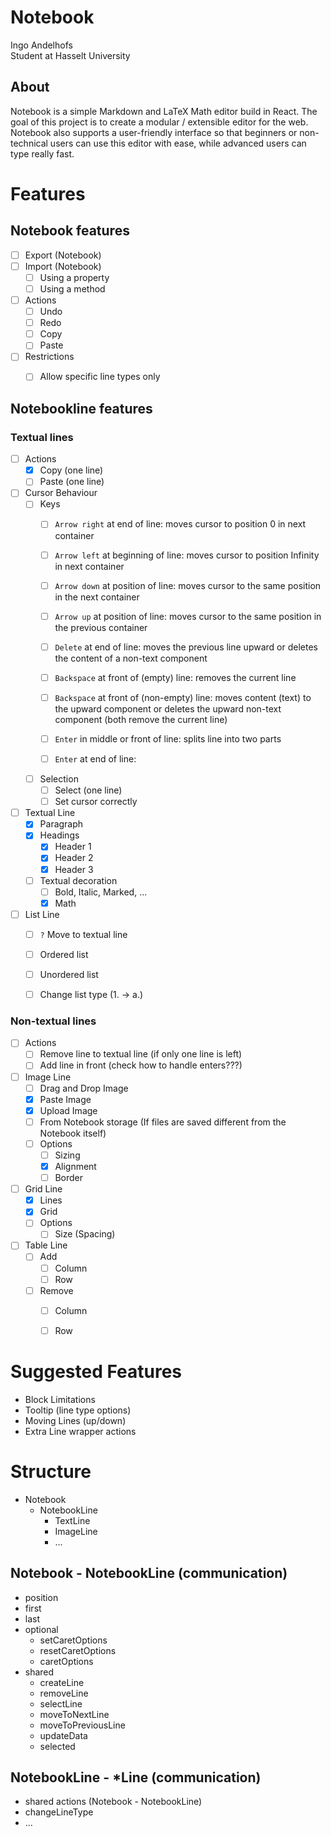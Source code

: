 # Notebook
Ingo Andelhofs  
Student at Hasselt University


## About
Notebook is a simple Markdown and LaTeX Math editor build in React. The goal of this project is to create a modular / extensible editor for the web. Notebook also supports a user-friendly interface so that beginners or non-technical users can use this editor with ease, while advanced users can type really fast.


# Features
## Notebook features
- [ ] Export (Notebook)
- [ ] Import (Notebook)
    - [ ] Using a property
    - [ ] Using a method

- [ ] Actions
    - [ ] Undo
    - [ ] Redo
    - [ ] Copy
    - [ ] Paste

- [ ] Restrictions
    - [ ] Allow specific line types only


## Notebookline features
### Textual lines
- [ ] Actions
    - [x] Copy (one line)
    - [ ] Paste (one line)

- [ ] Cursor Behaviour
    - [ ] Keys
        - [ ] `Arrow right` at end of line: moves cursor to position 0 in next container
        - [ ] `Arrow left` at beginning of line: moves cursor to position Infinity in next container
        - [ ] `Arrow down` at position of line: moves cursor to the same position in the next container
        - [ ] `Arrow up` at position of line: moves cursor to the same position in the previous container

        - [ ] `Delete` at end of line: moves the previous line upward or deletes the content of a non-text component
        - [ ] `Backspace` at front of (empty) line: removes the current line
        - [ ] `Backspace` at front of (non-empty) line: moves content (text) to the upward component or deletes the upward non-text component
          (both remove the current line)

        - [ ] `Enter` in middle or front of line: splits line into two parts
        - [ ] `Enter` at end of line:

    - [ ] Selection
        - [ ] Select (one line)
        - [ ] Set cursor correctly

- [ ] Textual Line
    - [x] Paragraph
    - [x] Headings
        - [x] Header 1
        - [x] Header 2
        - [x] Header 3

    - [ ] Textual decoration
        - [ ] Bold, Italic, Marked, ...
        - [x] Math

- [ ] List Line
    - [ ] `?` Move to textual line
    - [ ] Ordered list
    - [ ] Unordered list
    - [ ] Change list type (1. -> a.)


### Non-textual lines
- [ ] Actions
    - [ ] Remove line to textual line (if only one line is left)
    - [ ] Add line in front (check how to handle enters???)

- [ ] Image Line
    - [ ] Drag and Drop Image
    - [x] Paste Image
    - [x] Upload Image
    - [ ] From Notebook storage (If files are saved different from the Notebook itself)
    - [ ] Options
        - [ ] Sizing
        - [x] Alignment
        - [ ] Border

- [ ] Grid Line
    - [x] Lines
    - [x] Grid
    - [ ] Options
        - [ ] Size (Spacing)

- [ ] Table Line
    - [ ] Add
        - [ ] Column
        - [ ] Row
    - [ ] Remove
        - [ ] Column
        - [ ] Row



# Suggested Features
- Block Limitations
- Tooltip (line type options)
- Moving Lines (up/down)
- Extra Line wrapper actions

# Structure
- Notebook
    - NotebookLine
        - TextLine
        - ImageLine
        - ...

## Notebook - NotebookLine (communication)
- position
- first
- last
- optional
    - setCaretOptions
    - resetCaretOptions
    - caretOptions
- shared
    - createLine
    - removeLine
    - selectLine
    - moveToNextLine
    - moveToPreviousLine
    - updateData
    - selected

## NotebookLine - *Line (communication)
- shared actions (Notebook - NotebookLine)
- changeLineType
- ...
